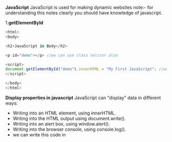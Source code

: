 **JavaScript**
JavaScript is used for making dynamic websites note:- for understanding this notes clearly you should have knowledge of javascript.

1.**getElementById**
```js <!DOCTYPE html>
<html>
<body>

<h2>JavaScript in Body</h2>

<p id="demo"></p> //we can use class selctor also 

<script>
document.getElementById("demo").innerHTML = "My First JavaScript"; //we can use onClick() funcion also 
</script>

</body>
</html> 
``` 

**Display properties in javascript**
JavaScript can "display" data in different ways:
* Writing into an HTML element, using innerHTML.
* Writing into the HTML output using document.write().
* Writing into an alert box, using window.alert().
* Writing into the browser console, using console.log().
* we can write this code in <script> tag or in plain js code.
* A JavaScript program is a list of programming statements.
* Semicolons separate JavaScript statements.
* Add a semicolon at the end of each executable statement.
* when we write multiple variable declarations/statements in one line then it is allowed in js but we have to separate that by using semi colons `a=3; b=2; c=a+b;`
* javascript ignores white spaces but we can write like this `var person = "phile" `
* JavaScript statements can be grouped together in code blocks, inside curly brackets {...}.
* JavaScript keywords are reserved words. Reserved words cannot be used as names for variables.
* JavaScript as two values Variable values are called Variables.
* Fixed values are called Literals like strings in ''/"" or simple value assigned.
* assignment is operator is = and also JavaScript is Case Sensitive means Var VAR is not considered as a var.
* hyphens are not allowed in javascript those are reserved for substractions Underscore,lower camelCase and upper CamelCase type variables are allowed in javascript.
* comments in javascript are like this // hello i am revising javascript 
* const keyword to define a variable that cannot be reassigned and let keyword to define a variable with restricted scope.and var(whole function scope) is global scoped and can be reasigned by values // const and let only exist in the blocks they are defined in..
* if we put numbers in string like `var yup="15"` so that will be treated as string because of quotes.
* After the declaration, the variable has no value (technically it has the value of undefined).
* we can declare many variables in one statement by separating comas or else semi;.
* for concatinating stuff we can use "je"+"fe"=jefe;a and starting with dollars also are valid variable declarations and also we can start with _hello.

**JavaScript assignment operators**
* examples = x=y
* x += y used as a x=x+y same for x=x-y/x=x*y/%=/* *=

* typeof Returns the type of a variable
* instanceof Returns true if an object is an instance of an object type
* Multiplication (*) and division (/) have higher precedence than addition (+) and subtraction (-).and important bracket **()** has a first precedance
*  Example var x = "Volvo" + 16 + 4; if the operand is string then other will be treated as a string ans=Volvo164
* JavaScript has dynamic types. This means that the same variable can be used to hold different data types
```js
 var x;           // Now x is undefined
x = 5;           // Now x is a Number
x = "John";      // Now x is a String 
```
* Booleans can only have two values: true or false.
* typeof "" return datatype of the respective
* typeof {name:'John', age:34}  returns //object
```js 
<!DOCTYPE html>
<html>
<body>

<h2>JavaScript Functions</h2>

<p id="demo"></p>

<script>
function myFunction(p1, p2) {
  return p1 * p2;
}
document.getElementById("demo").innerHTML = myFunction(4, 3);
</script>

</body>
</html>
```
* The code inside the function will execute when "something" invokes (calls) the function:
* When an event occurs (when a user clicks a button)
* When it is invoked (called) from JavaScript code
* Automatically (self invoked)
* farebnhit to celcious   return (5/9) * (f-32);
* Variables declared within a JavaScript function with var, become LOCAL to the function outside the function var will be undefined .

**Obejcts**
* A car(is a object) has properties like weight and color, and methods like start and stop:
```js
<!DOCTYPE html>
<html>
<body>

<h2>JavaScript Objects</h2>

<p id="demo"></p>

<script>
// Create an object:
var car = {type:"Fiat", model:"500", color:"white"}; //this how obejcts created in javascript

// Display some data from the object:
document.getElementById("demo").innerHTML = "The car type is " + car.type;
</script>

</body>
</html>
```
* how we can write javascript objects in different types🔽
 ```js
 
 var person = {
  firstName: "John",
  lastName: "Doe",
  age: 50,
  eyeColor: "blue"
};
```
* we can access values in objects by using **.** objectName.propertyName/ person["lastName"]; .
* In a function definition, this refers to the "owner" of the function in the aboive person is the owner of the function.
* In other words, this.firstName means the firstName property of this object.
* Accessing Object Methods
```js
<!DOCTYPE html>
<html>
<body>

<h2>JavaScript Objects</h2>

<p>An object method is a function definition, stored as a property value.</p>

<p id="demo"></p>

<script>
// Create an object:
var person = {
  firstName: "John",
  lastName : "Doe",
  id     : 5566,
  fullName : function() {
    return this.firstName + " " + this.lastName;
  }
};
// Display data from the object:
document.getElementById("demo").innerHTML = person.fullName();
</script>

</body>
</html>
```
* new keyword is used to create object.
**JavaScript Events**
* HTML events are "things" that happen to HTML elements.
* An HTML input field was changed
* An HTML button was clicked
```js
<!DOCTYPE html>
<html>
<body>

<button onclick="document.getElementById('demo').innerHTML=Date()">The time is?</button>

<p id="demo"></p>

</body>
</html>
```
**JavaScript Event Types**
* onchange =An HTML element has been changed
* onclick = The user clicks an HTML element
* onmouseover = The user moves the mouse over an HTML element
* onmouseout/onkeydown/onload
**String Methods in JavaScript**
* var txt = "ABCDEFGHIJKLMNOPQRSTUVWXYZ";
* var sln = txt.length;
* But strings can also be defined as objects with the keyword new:
* var firstName = new String("John");
```js
var x = "John";             
var y = new String("John");
```
* When using the == operator, equal strings are equal:
* When using the === operator, equal strings are not equal, because the === operator expects equality in both type and value.
* and objects  cannot be compared if we compared then output is definitely `false`
* example escape character `"we are the \"Vikings\""`.

**Strings**
* var ex="krishna";
* console.log(ex.length);
* var wer="krishna kakade"
* var opps=wer.indexOf("kakade")// also we can lastIndexOf()
* console.log(opps);
* var pos = str.indexOf("locate", 15); //The indexOf() method accepts a second parameter as the starting position for the search
* var pos = str.lastIndexOf("locate", 15); //astIndexOf() method searches backwards, so position 15 means start the search at position 15, and search to the beginning 7 ans
* var pos=str.search("locate"); //returns the position of the first occurrence of a specified text in a string:

**String Methods**
Code example from w3schools 
```js
<!DOCTYPE html>
<html>
<body>

<h2>JavaScript String Methods</h2>

<p>The slice() method extract a part of a string
and returns the extracted parts in a new string:</p>

<p id="demo"></p>

<script>
var str = "Apple, Banana, Kiwi";
var res = str.slice(7,13);
document.getElementById("demo").innerHTML = res; //returns Banana
</script>

</body>
</html>
```
* var res = str.slice(7); //The slice() method extract a part of a string and returns the extracted parts in a new string.
* var res = str.substr(7);//The substr() method extract a part of a string and returns the extracted parts in a new string this returns Banana,kiwi if i put(6)there then that will return `,Banana, kiwi`. and If the first parameter is negative, the position counts from the end of the string.

**String replace**
* str = "Please visit Microsoft and Microsoft!";
* var n = str.replace("Microsoft", "W3Schools");
* var n = str.replace(/Microsoft/g, "W3Schools"); //globally match with the help of //g regular expressions 
* var text2 = text1.toUpperCase();  // text2 is text1 converted to upper or toLowerCase()  
* var text3 = text1.concat(" ",text2);  //used for combining the two strings 
* var str = "       Hello World!        ";//The trim() method removes whitespace from both sides of a string:
* alert(str.trim()); 

**More string methods**
* let str = "5";
* str = str.padStart(4,0); // result is 0005 
* let str = "5";
* str = str.padEnd(4,0); // result is 5000 
* var str = "HELLO WORLD";
* str.charAt(0); //returns H
* var str = "HELLO WORLD"; //returns 72 
* str.charCodeAt(0); //if we use str[0] then also return H
```js 
<!DOCTYPE html>
<html>
<body>

<p id="demo"></p>

<script>
var str = "Hello";
var arr = str.split("");
var text = "";
var i;
for (i = 0; i < arr.length; i++) {
  text += arr[i] + "<br>"
}
document.getElementById("demo").innerHTML = text;
</script>

</body>
</html>
```
* var str="hey" // var strs=str.split(""); // console.log(strs)
* do not initialize objects with `new` it slows down the execution 
* do not compare the objects.
* toString() method converts number to the string 
* var x = 9.656; x.toExponential(2);     // returns 9.66e+0
* Number(new Date("2017-09-30"));    // returns 1506729600000 Number() can also convert a date to a number:
* parseInt("10.33");      // returns 10 returns whole number // returns 10
*  var x = Number.MAX_VALUE;  return largest number/ MIN_VALUE/
**JavaScript arrays**
*  var car1 = "Saab"; var cars = ["Saab", "Volvo", "BMW"]; cars[0] = "Opel"; we can assign values to the array using indexes 
* var cars =["figo","vista"] var y = cars.sort();   sorts the array [fruits.length - 1]; for pushing/adding new elelment to the array we can use cars.push("cybertruck") and also we can do .pop() for removing element from the given array.
* In JavaScript, arrays use numbered indexes. In JavaScript, objects use named indexes. 
* for recongnising the array we can use  typeof cars;
* The shift() method removes the first element of an array (and "shifts" all other elements to the left): and unshift is used to add new element to the array and .splice() is used to remove element from the array without leaving holes some unwanted memory etc.

```js 
<script>
var points = [40, 100, 1, 5, 25, 10];
document.getElementById("demo").innerHTML = points;  

function myFunction() {
  points.sort(function(a, b){return a - b});
  document.getElementById("demo").innerHTML = points;
}
</script>
```
* above code example is used for the returning number in asending order and for returning element in desending order we can do b-a.//If the result is negative a is sorted before b.If the result is positive b is sorted before a.
* The map() method creates a new array by performing a function on each array element.reduce() method reduces the array into single value.
* cars.indexOf("Volvo") return index of that array element
*  var d = new Date(); returns the date // for getting full year we can use .getFullYear()
* there are to many methods for for .Math() function like Math.ceil() // return round up numbernearest number // Math.round()
* variablename = (condition) ? value1:value2  ternary operator

**Conditionals in javascript**
* if else simple logic 
* else when we are going to return the result if code doesn't work according to us 
* else if for multiple conditions checking 
* in switch case we can return result according to the different cases
```js
switch(expression) {
  case x:
    // code block
    break;
  case y:
    // code block
    break;
  default:
    // code block
} 
```
* loops 
* for (statement 1; statement 2; statement 3) { // code block to be executed }
* for - loops through a block of code a number of times
* for/in - loops through the properties of an object
* for/of - loops through the values of an iterable object
* while - loops through a block of code while a specified condition is true
* do/while - also loops through a block of code while a specified condition is true
**Syntax**
* while (condition) { // code block to be executed }
* do { // code block to be executed } while (condition);
* The break statement "jumps out" of a loop.
* The continue statement "jumps over" one iteration in the loop.
* bit wise operators are `and ,or ,not~,xor/^,shifts`

**JavaScript Regular Expressions**
* A regular expression is a sequence of characters that forms a search pattern.
* Regular expressions can be used to perform all types of text search and text replace operations.
* var str = "Visit W3Schools";var n = str.search(/w3schools/i); //i denotes case sensitive and g for global matching
* test is the javascript regular expression object 
**Try and catch**
```js 
try {
  Block of code to try
}
catch(err) {
  Block of code to handle errors
}
finally {
  Block of code to be executed regardless of the try / catch result
} 

var num = 1;
try {
  num.toUpperCase();   // You cannot convert a number to upper case
}
catch(err) {
  document.getElementById("demo").innerHTML = err.name;
}

```
* variables declared inside the function those are local variables to the function and those are declared outside the function are global variables.

**JavaScript hoisting**
* Variables defined with let and const are hoisted to the top of the block, but not initialized.
* In JavaScript, a variable can be declared after it has been used.In other words; a variable can be used before it has been declared.Variables defined with let and const are hoisted to the top of the block, but not initialized.Meaning: The block of code is aware of the variable, but it cannot be used until it has been declared.Using a let variable before it is declared will result in a ReferenceError.
* Declare Your Variables At the Top !
* Hoisting is (to many developers) an unknown or overlooked behavior of JavaScript.
* If a developer doesn't understand hoisting, programs may contain bugs (errors).
* To avoid bugs, always declare all variables at the beginning of every scope.
* Since this is how JavaScript interprets the code, it is always a good rule. 
* With `strict mode`, you can not, for example, use undeclared variables.
* because of strict mode we can write secure javascript if Declared at the beginning of a script, it has global scope (all code in the script will execute in strict mode):and we didn't declared variables then that will cause erros.
**This keyword**
* The JavaScript this keyword refers to the object it belongs to. In a function, this refers to the global object.
* JavaScript strict mode does not allow default binding. So, when used in a function, in strict mode, this is undefined.
* **const** array can be changed.

**Arrow functions**
```js 
simple functions
hello = function() {
  return "Hello World!";
}
```
```js 
arrow function
hello = () => {
  return "Hello World!";
  
  simple one with return default is return  hello = () => "Hello World!"; 
  
  ```
  * **JavaScript class examples**
  ```js
  <!DOCTYPE html>
<html>
<body>

<h2>JavaScript Class</h2>

<p>How to use a JavaScript Class.</p>

<p id="demo"></p>

<script>
class Car {
  constructor(name, year) {
    this.name = name;
    this.year = year;
  }
}

myCar = new Car("Ford", 2014);
document.getElementById("demo").innerHTML =
myCar.name + " " + myCar.year;
</script>

</body>
</html>
```
* If your browser supports debugging, you can use console.log() to display JavaScript values in the debugger window:and The debugger keyword stops the execution of JavaScript, and calls (if available) the debugging function.and debugger tools are devtools of any browser we can those things in console
  
 * **JavaScript best practices **
 * Global variables and functions can be overwritten by other scripts. Use local variables instead, and learn how to use closures.end switches with defaults.
 * **JavaScript Performance**
 * Reduce Activity in Loops:-
 ```js
 var i;
for (i = 0; i < arr.length; i++) { //bad code
```
```js
var i;
var l = arr.length;
for (i = 0; i < l; i++) { //better code
```
* **closures** It’s kind of like when a car is manufactured (defined) it comes with a few functions like start, accelerate, decelerate. These car functions get executed by the driver every time they operate the car. Closures for these functions come defined with the car itself and they close over variables they need to operate.
* JavaScript has the 5 primitive datatypes
* string ,number,boolean, null, undefined.
* JavaScript Objects are Mutable Objects are mutable: They are addressed by reference, not by value. Any changes to x will also change person, because x and person are the same object.  
* The delete keyword deletes a property from an object.
```js
var person = {firstName:"John", lastName:"Doe", age:50, eyeColor:"blue"};
delete person.age;   // or delete person["age"]; 
```
* Accessing Object Methods in JavaScript code 
```js
<!DOCTYPE html>
<html>
<body>

<p id="demo"></p>

<script>
var person = {
  firstName: "John",
  lastName : "Doe",
  id     : 5566,
};
person.name = function() {
  return this.firstName + " " + this.lastName;
};

document.getElementById("demo").innerHTML =
"My father is " + person.name(); 
</script>

</body>
</html>
```
* Object.values() converts an object to an array.

**JavaScript Object Accessors**
*  // Display data from the object using a getter:
```js
var person = {
  firstName: "John",
  lastName : "Doe",
  language : "",
  set lang(lang) {
    this.language = lang;
  }
};

// Set an object property using a setter:
person.lang = "en";

// Display data from the object:
document.getElementById("demo").innerHTML = person.language;
```
* JavaScript Object Constructors
```js
<!DOCTYPE html>
<html>
<body>

<h2>JavaScript Object Constructors</h2>

<p id="demo"></p>

<script>
// Constructor function for Person objects
function Person(first, last, age, eye) {
  this.firstName = first;
  this.lastName = last;
  this.age = age;
  this.eyeColor = eye;
}

// Create a Person object
var myFather = new Person("John", "Doe", 50, "blue");

// Display age
document.getElementById("demo").innerHTML =
"My father is " + myFather.age + "."; 
</script>

</body>
</html>
```
* another way to use constructor
```js
class Polygon {
  constructor() {
    this.name = 'Polygon';
  }
}

const poly1 = new Polygon();

console.log(poly1.name);
// expected output: "Polygon"

```
* The JavaScript prototype property allows you to add new properties to object constructors and The JavaScript prototype property also allows you to add new methods to objects constructors.Prototypes are the mechanism by which JavaScript objects inherit features from one another. In this article, we explain how prototype chains work and look at how the prototype property can be used to add methods to existing constructors.

* call(), an object can use a method belonging to another object.
* **javascript closures** A closure is a function having access to the parent scope, even after the parent function has closed.



 


* **JavaScript Classes**
```js class ClassName {
  constructor() { ... }
}
```

**class inheritance**
```js
class Car {
  constructor(brand) {
    this.carname = brand;
  }
  present() {
    return 'I have a ' + this.carname;
  }
}

class Model extends Car {
  constructor(brand, mod) {
    super(brand);
    this.model = mod;
  }
  show() {
    return this.present() + ', it is a ' + this.model;
  }
}

let myCar = new Model("Ford", "Mustang");
document.getElementById("demo").innerHTML = myCar.show();
```
* The super() method refers to the parent class.By calling the super() method in the constructor method, we call the parent's constructor method and gets access to the parent's properties and methods.Inheritance is useful for code reusability: reuse properties and methods of an existing class when you create a new class.

**JavaScript Callbacks**
* "I will call back later!" A callback is a function passed as an argument to another function This technique allows a function to call another function A callback function can run after another function has finished.
* A callback is a function passed as an argument to another function.
* Functions running in parallel with other functions are called asynchronous. A good example is JavaScript setTimeout()
* async makes a function return a Promise and await makes a function wait for a Promise
* .includes() method checks that number or something is in the array & according to that it returns true.
* global scoped variables are declared on the top function in javascript
* anonymous function is function without name


```js
// This is how we write normal or declaration function
// Let us change this declaration function to an arrow function
function square(n) {
  return n * n
}

console.log(square(2)) // 4

const square = (n) => {
  return n * n
}

console.log(square(2)) // -> 4

// if we have only one line in the code block, it can be written as follows, explicit return
const square = (n) => n * n // -> 4
```
* ... spread operator can be use to copy the elements of the array to another array 
and also we can copy objects also. 
* **JavaScript coding questions**
``  var A = new Date('October 15, 1996 05:35:32'); 
  
    // Day of the week from above Date Object is 
    // being extracted using getDay() 
    var Day = A.getDay(); 
console.log(Day)
``
* <button onclick="print_current_page()">Print this page</button>
``
function print_current_page()
{
window.print();
}
``

